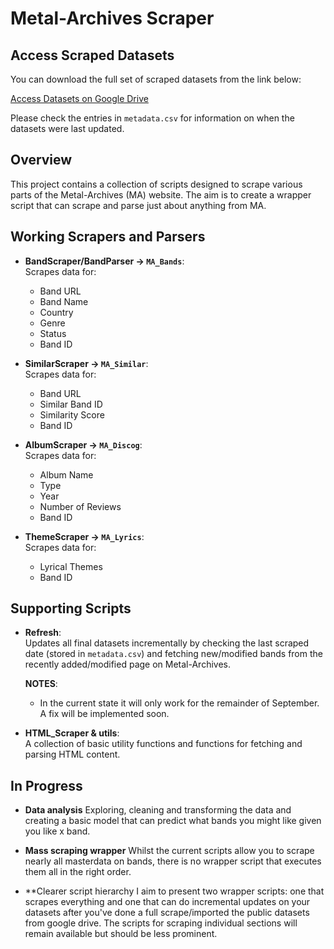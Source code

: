 # Metal-Archives Scraper

## Access Scraped Datasets
You can download the full set of scraped datasets from the link below:

[Access Datasets on Google Drive](https://drive.google.com/drive/u/4/folders/1--6NBR1G9zF5A1Gc1Mbfemd7igncyvbM)

Please check the entries in `metadata.csv` for information on when the datasets were last updated.

## Overview
This project contains a collection of scripts designed to scrape various parts of the Metal-Archives (MA) website. The aim is to create a wrapper script that can scrape and parse just about anything from MA.

## Working Scrapers and Parsers

- **BandScraper/BandParser → `MA_Bands`**:  
  Scrapes data for:
  - Band URL
  - Band Name
  - Country
  - Genre
  - Status
  - Band ID

- **SimilarScraper → `MA_Similar`**:  
  Scrapes data for:
  - Band URL
  - Similar Band ID
  - Similarity Score
  - Band ID

- **AlbumScraper → `MA_Discog`**:  
  Scrapes data for:
  - Album Name
  - Type
  - Year
  - Number of Reviews
  - Band ID

- **ThemeScraper → `MA_Lyrics`**:  
  Scrapes data for:
  - Lyrical Themes
  - Band ID

## Supporting Scripts

- **Refresh**:  
  Updates all final datasets incrementally by checking the last scraped date (stored in `metadata.csv`) and fetching new/modified bands from the recently added/modified page on Metal-Archives.

  **NOTES**:  
  - In the current state it will only work for the remainder of September. A fix will be implemented soon.

- **HTML_Scraper & utils**:  
  A collection of basic utility functions and functions for fetching and parsing HTML content.

## In Progress

- **Data analysis**
  Exploring, cleaning and transforming the data and creating a basic model that can predict what bands you might like given you like x band.

- **Mass scraping wrapper**
  Whilst the current scripts allow you to scrape nearly all masterdata on bands, there is no wrapper script that executes them all in the right order.

- **Clearer script hierarchy
  I aim to present two wrapper scripts: one that scrapes everything and one that can do incremental updates on your datasets after you've done a full scrape/imported the public datasets from google drive.
  The scripts for scraping individual sections will remain available but should be less prominent.
  



